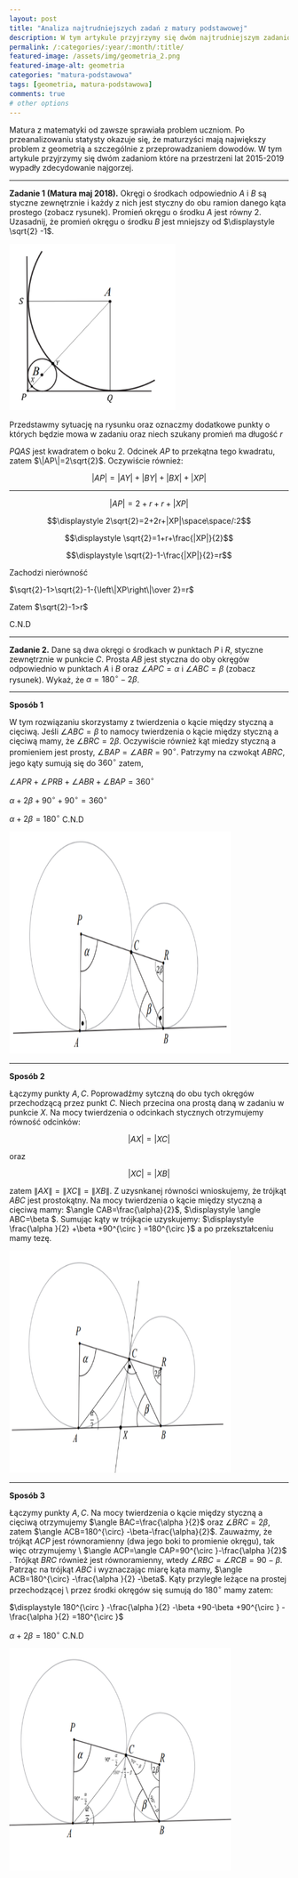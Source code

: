 ```yaml
---
layout: post
title: "Analiza najtrudniejszych zadań z matury podstawowej"
description: W tym artykule przyjrzymy się dwóm najtrudniejszym zadaniom z geometrii które pojawiły się na maturze, na przestrzeni lat 2015-2019.
permalink: /:categories/:year/:month/:title/
featured-image: /assets/img/geometria_2.png
featured-image-alt: geometria
categories: "matura-podstawowa"
tags: [geometria, matura-podstawowa]
comments: true
# other options
---
```


Matura z matematyki od zawsze sprawiała problem uczniom. Po przeanalizowaniu statysty okazuje się, że maturzyści mają największy problem z geometrią a szczególnie z przeprowadzaniem dowodów. W tym artykule przyjrzymy się dwóm zadaniom które na przestrzeni lat 2015-2019 wypadły zdecydowanie najgorzej.

---

**Zadanie 1 (Matura maj 2018).** Okręgi o środkach odpowiednio $A$ i $B$ są styczne zewnętrznie i każdy z nich jest styczny do obu ramion danego kąta prostego (zobacz rysunek). Promień okręgu o środku $\displaystyle A$ jest równy $\displaystyle 2.$ Uzasadnij, że promień okręgu o środku $\displaystyle B$ jest mniejszy od $\displaystyle \sqrt{2} -1$.

<div class="text-center">
    <img src="/assets/img/geometria_1.png" width="300" height="300" class="postImage">
</div>

Przedstawmy sytuację na rysunku oraz oznaczmy dodatkowe punkty o których będzie mowa w zadaniu oraz niech szukany promień ma długość $r$

$PQAS$ jest kwadratem o boku $2$. Odcinek $AP$ to przekątna tego kwadratu, zatem  $\|AP\|=2\sqrt{2}$. Oczywiście również:

$$|AP|=|AY|+|BY|+|BX|+|XP|$$

---

$$\displaystyle |AP|=2+r+r+|XP|$$

$$\displaystyle 2\sqrt{2}=2+2r+|XP|\space\space/:2$$

$$\displaystyle \sqrt{2}=1+r+\frac{|XP|}{2}$$

$$\displaystyle \sqrt{2}-1-\frac{|XP|}{2}=r$$

Zachodzi nierówność

$\sqrt{2}-1>\sqrt{2}-1-{\left\|XP\right\|\over 2}=r$

Zatem $\sqrt{2}-1>r$  

C.N.D

---

**Zadanie 2.** Dane są dwa okręgi o środkach w punktach $\displaystyle P$ i $\displaystyle R$, styczne zewnętrznie w punkcie $\displaystyle C$. Prosta $\displaystyle AB$ jest styczna do oby okręgów odpowiednio w punktach $\displaystyle A$ i $\displaystyle B$ oraz $\angle APC=\alpha$ i $\angle ABC=\beta$ (zobacz rysunek). Wykaż, że $\displaystyle \alpha =180^{\circ } -2\beta$.

---

**Sposób 1**

W tym rozwiązaniu skorzystamy z twierdzenia o kącie między styczną a cięciwą. Jeśli $\angle ABC=\beta$ to namocy twierdzenia o kącie między styczną a cięciwą mamy, że $\angle BRC=2\beta$. Oczywiście również kąt miedzy styczną a promieniem jest prosty, $\angle BAP=\angle ABR=90^{\circ}$. Patrzymy na czwokąt $ABRC$, jego kąty sumują się do $360^{\circ }$ zatem,

$\displaystyle \angle APR+\angle PRB+\angle ABR+\angle BAP=360^{\circ }$

$\displaystyle \alpha +2\beta +90^{\circ } +90^{\circ } =360^{\circ }$

$\displaystyle \alpha +2\beta =180^{\circ }$ C.N.D

<div class="text-center">
    <img src="/assets/img/geometria_2.png" width="400" height="400" class="postImage">
</div>

---

**Sposób 2**

Łączymy punkty $A,C$. Poprowadźmy sytczną do obu tych okręgów przechodzącą przez punkt $C$. Niech przecina ona prostą daną w zadaniu w punkcie $X$. Na mocy twierdzenia o odcinkach stycznych otrzymujemy równość odcinków:

$$|AX|=|XC|$$

oraz 

$$|XC|=|XB|$$

zatem $\left\|AX\right\|=\left\|XC\right\|=\left\|XB\right\|$. Z uzysnkanej równości wnioskujemy, że trójkąt $ABC$ jest prostokątny. Na mocy twierdzenia o kącie między styczną a cięciwą mamy: $\angle CAB=\frac{\alpha}{2}$, $\displaystyle \angle ABC=\beta $. Sumując kąty w trójkącie uzyskujemy: $\displaystyle \frac{\alpha }{2} +\beta +90^{\circ } =180^{\circ }$ a po przekształceniu mamy tezę.

<div class="text-center">
    <img src="/assets/img/geometria_3.png" width="400" height="400" class="postImage">
</div>

---

**Sposób 3**

Łączymy punkty $A,C$. Na mocy twierdzenia o kącie między styczną a cięciwą otrzymujemy $\angle BAC=\frac{\alpha }{2}$ oraz $\angle BRC=2\beta$, zatem $\angle ACB=180^{\circ} -\beta-\frac{\alpha}{2}$. Zauważmy, że trójkąt $\displaystyle ACP$ jest równoramienny (dwa jego boki to promienie okręgu), tak więc otrzymujemy \ $\angle ACP=\angle CAP=90^{\circ }-\frac{\alpha }{2}$ . Trójkąt $BRC$ również jest równoramienny, wtedy $\angle RBC=\angle RCB=90-\beta$. Patrząc na trójkąt  $ABC$ i wyznaczając miarę kąta mamy, $\angle ACB=180^{\circ} -\frac{\alpha }{2} -\beta$. Kąty przyległe leżące na prostej przechodzącej \ przez środki okręgów się sumują do $\displaystyle 180^{\circ }$ mamy zatem:

$\displaystyle 180^{\circ } -\frac{\alpha }{2} -\beta +90-\beta +90^{\circ } -\frac{\alpha }{2} =180^{\circ }$

$\displaystyle \alpha +2\beta =180^{\circ }$ C.N.D

<div class="text-center">
    <img src="/assets/img/geometria_4.png" width="400" height="400" class="postImage">
</div>